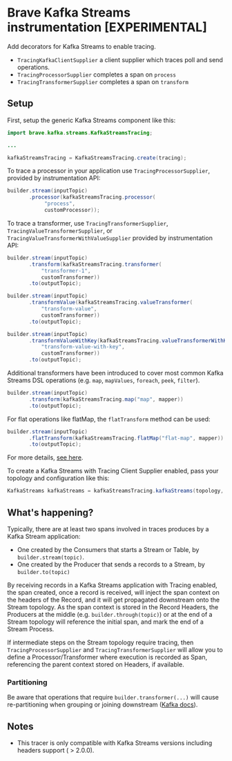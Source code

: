 # Brave Kafka Streams instrumentation [EXPERIMENTAL]

Add decorators for Kafka Streams to enable tracing.
* `TracingKafkaClientSupplier` a client supplier which traces poll and send operations.
* `TracingProcessorSupplier` completes a span on `process`
* `TracingTransformerSupplier` completes a span on `transform`

## Setup

First, setup the generic Kafka Streams component like this:
```java
import brave.kafka.streams.KafkaStreamsTracing;

...

kafkaStreamsTracing = KafkaStreamsTracing.create(tracing);
```

To trace a processor in your application use `TracingProcessorSupplier`, provided by instrumentation API:

```java
builder.stream(inputTopic)
       .processor(kafkaStreamsTracing.processor(
            "process",
            customProcessor));
```

To trace a transformer, use `TracingTransformerSupplier`, `TracingValueTransformerSupplier`, or `TracingValueTransformerWithValueSupplier` provided by instrumentation API:

```java
builder.stream(inputTopic)
       .transform(kafkaStreamsTracing.transformer(
           "transformer-1",
           customTransformer))
       .to(outputTopic);
```

```java
builder.stream(inputTopic)
       .transformValue(kafkaStreamsTracing.valueTransformer(
           "transform-value",
           customTransformer))
       .to(outputTopic);
```

```java
builder.stream(inputTopic)
       .transformValueWithKey(kafkaStreamsTracing.valueTransformerWithKey(
           "transform-value-with-key",
           customTransformer))
       .to(outputTopic);
```

Additional transformers have been introduced to cover most common Kafka Streams DSL operations (e.g. `map`, `mapValues`, `foreach`, `peek`, `filter`).

```java
builder.stream(inputTopic)
       .transform(kafkaStreamsTracing.map("map", mapper))
       .to(outputTopic);
```

For flat operations like flatMap, the `flatTransform` method can be used:

```java
builder.stream(inputTopic)
       .flatTransform(kafkaStreamsTracing.flatMap("flat-map", mapper))
       .to(outputTopic);
```

For more details, [see here](https://github.com/openzipkin/brave/blob/master/instrumentation/kafka-streams/src/main/java/brave/kafka/streams/KafkaStreamsTracing.java).

To create a Kafka Streams with Tracing Client Supplier enabled, pass your topology and configuration like this:

```java
KafkaStreams kafkaStreams = kafkaStreamsTracing.kafkaStreams(topology, streamsConfig);
```

## What's happening?
Typically, there are at least two spans involved in traces produces by a Kafka Stream application:
* One created by the Consumers that starts a Stream or Table, by `builder.stream(topic)`.
* One created by the Producer that sends a records to a Stream, by `builder.to(topic)`

By receiving records in a Kafka Streams application with Tracing enabled, the span created, once
a record is received, will inject the span context on the headers of the Record, and it will get
propagated downstream onto the Stream topology. As the span context is stored in the Record Headers,
the Producers at the middle (e.g. `builder.through(topic)`) or at the end of a Stream topology
will reference the initial span, and mark the end of a Stream Process.

If intermediate steps on the Stream topology require tracing, then `TracingProcessorSupplier` and
`TracingTransformerSupplier` will allow you to define a Processor/Transformer where execution is recorded as Span,
referencing the parent context stored on Headers, if available.

### Partitioning

Be aware that operations that require `builder.transformer(...)` will cause re-partitioning when
grouping or joining downstream ([Kafka docs](https://kafka.apache.org/documentation/streams/developer-guide/dsl-api.html#applying-processors-and-transformers-processor-api-integration)).

## Notes

* This tracer is only compatible with Kafka Streams versions including headers support ( > 2.0.0).
